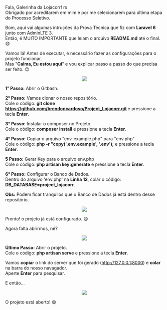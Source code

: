 Fala, Galerinha da Lojacorr! rs <br>
Obrigado por acreditarem em mim e por me selecionarem para última etapa do Processo Seletivo. 

Bom, aqui vai algumas intruções da Prova Técnica que fiz com <strong>Laravel 6</strong> junto com AdminLTE 3. <br>
Então, é MUITO IMPORTANTE que leiam o arquivo <strong>README.md</strong> até o final. :smile: 

Vamos lá! Antes de executar, é necessário fazer as configurações para o projeto funcionar. <br>
Mas "<strong>Calma, Eu estou aqui</strong>" e vou explicar passo a passo do que precisa ser feito. :wink: <br>

<p align="center">
  <img src="https://66.media.tumblr.com/48ac9f289e8f85a79fc70f0a0069eec0/tumblr_mwkeviSOlD1sdfgzpo1_400.gif" />
</p>

<strong>1° Passo:</strong> Abrir o Gitbash. <br>

<strong>2° Passo:</strong> Vamos clonar o nosso repositório. <br>
Cole o código: <strong> git clone https://github.com/brendoncardoso/Project_Lojacorr.git </strong> e pressione a tecla <strong>Enter</strong>. 

<strong>3° Passo:</strong> Instalar o composer no Projeto. <br>
Cole o código: <strong>composer install</strong> e pressione a tecla <strong>Enter</strong>. 

<strong>4° Passo:</strong> Copiar o arquivo "env-example.php" para "env.php" <br>
Cole o código: <strong>php -r "copy('.env.example', '.env');</strong> e pressione a tecla <strong>Enter</strong>.

<strong>5 Passo:</strong> Gerar Key para o arquivo env.php <br>
Cole o código: <strong>php artisan key:generate</strong> e pressione a tecla <strong>Enter</strong>.

<strong>6° Passo:</strong> Configurar o Banco de Dados. <br>
Dentro do arquivo 'env.php' na <strong>Linha 12</strong>, colar o código: <strong>DB_DATABASE=project_lojacorr</strong>.

<strong>Obs:</strong> Podem ficar tranquilos que o Banco de Dados já está dentro desse repositório.

<p align="center">
  <img src="https://i.pinimg.com/originals/b4/d0/bc/b4d0bc7a0a9a9d6f34274e7be5eabfe1.gif" />
</p>

Pronto! o projeto já está configurado. :smile:

Agora falta abrirmos, né?

<p align="center">
  <img src="https://pa1.narvii.com/6680/822a7ac31feb355f53fef434ef90f9fb0bb19a08_hq.gif" />
</p>

<strong>Último Passo:</strong> Abrir o projeto. <br>
Cole o código: <strong>php artisan serve</strong> e pressione a tecla <strong>Enter</strong>. <br>

Vamos <strong>copiar</strong> o link do server que foi gerado (http://127.0.0.1:8000) e <strong>colar</strong> na barra do nosso navagador. <br>
Aperte <strong>Enter</strong> para pesquisar. <br>

E então...

<p align="center">
  <img src="https://media.giphy.com/media/JqDeI2yjpSRgdh35oe/giphy.gif" />
</p>

O projeto está aberto! :smile: 

